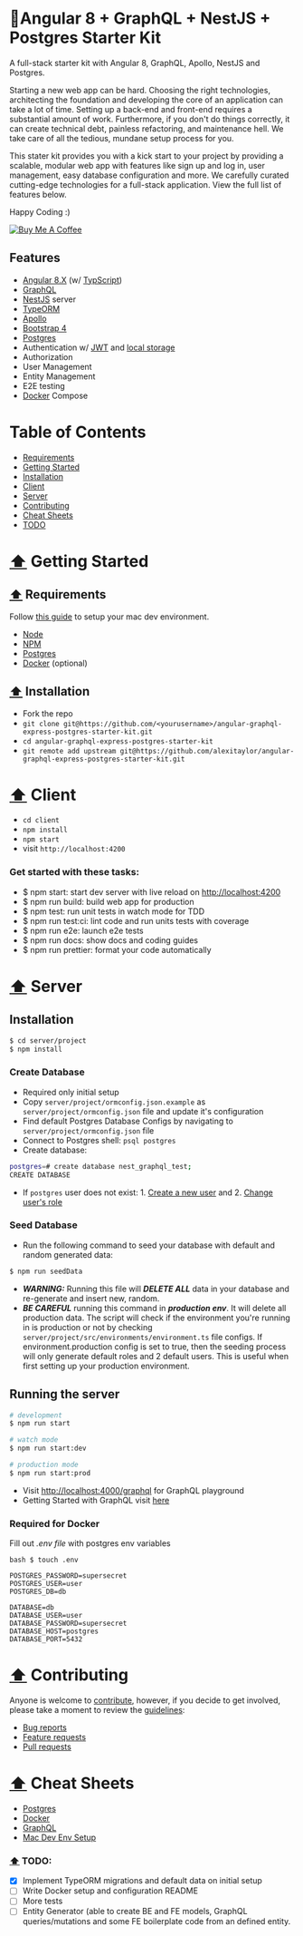 # 🚀Angular 8 + GraphQL + NestJS + Postgres Starter Kit

A full-stack starter kit with Angular 8, GraphQL, Apollo, NestJS and Postgres.

Starting a new web app can be hard. Choosing the right technologies, architecting the foundation and developing the core of an application can take a lot of time. Setting up a back-end and front-end requires a substantial amount of work. Furthermore, if you don't do things correctly, it can create technical debt, painless refactoring, and maintenance hell. We take care of all the tedious, mundane setup process for you.

This stater kit provides you with a kick start to your project by providing a scalable, modular web app with features like sign up and log in, user management, easy database configuration and more. We carefully curated cutting-edge technologies for a full-stack application. View the full list of features below.

Happy Coding :)

[![Buy Me A Coffee](https://www.buymeacoffee.com/assets/img/custom_images/purple_img.png)](https://www.buymeacoffee.com/dyMHPEW)

## Features

- [Angular 8.X](https://angular.io/) (w/ [TypScript](https://www.typescriptlang.org/))
- [GraphQL](https://graphql.org/)
- [NestJS](https://nestjs.com/) server
- [TypeORM](https://typeorm.io/#/)
- [Apollo](https://www.apollographql.com/)
- [Bootstrap 4](https://getbootstrap.com/)
- [Postgres](https://www.postgresql.org/)
- Authentication w/ [JWT](https://jwt.io/) and [local storage](https://developer.mozilla.org/en-US/docs/Web/API/Web_Storage_API)
- Authorization
- User Management
- Entity Management
- E2E testing
- [Docker](https://www.docker.com/) Compose

<a name="tableofcontents"></a>

# Table of Contents

- [Requirements](#requirements)
- [Getting Started](#gettingstarted)
- [Installation](#installation)
- [Client](#client)
- [Server](#server)
- [Contributing](#contributing)
- [Cheat Sheets](#cheatsheets)
- [TODO](#todo)

<a name="gettingstarted"></a>

# [⬆️](#tableofcontents) Getting Started

<a name="requirements"></a>

## [⬆️](#tableofcontents) Requirements

Follow [this guide](.github/MAC_DEV_ENV_SETUP.md) to setup your mac dev environment.

- [Node](https://nodejs.org/en/)
- [NPM](https://www.npmjs.com/)
- [Postgres](https://www.postgresql.org/)
- [Docker](https://www.docker.com/) (optional)

<a name="installation"></a>

## [⬆️](#tableofcontents) Installation

- Fork the repo
- `git clone git@https://github.com/<yourusername>/angular-graphql-express-postgres-starter-kit.git`
- `cd angular-graphql-express-postgres-starter-kit`
- `git remote add upstream git@https://github.com/alexitaylor/angular-graphql-express-postgres-starter-kit.git`

<a name="client"></a>

# [⬆️](#tableofcontents) Client

- `cd client`
- `npm install`
- `npm start`
- visit `http://localhost:4200`

### Get started with these tasks:

- \$ npm start: start dev server with live reload on [http://localhost:4200](http://localhost:4200)
- \$ npm run build: build web app for production
- \$ npm test: run unit tests in watch mode for TDD
- \$ npm run test:ci: lint code and run units tests with coverage
- \$ npm run e2e: launch e2e tests
- \$ npm run docs: show docs and coding guides
- \$ npm run prettier: format your code automatically

<a name="server"></a>

# [⬆️](#tableofcontents) Server

## Installation

```bash
$ cd server/project
$ npm install
```

### Create Database

- Required only initial setup
- Copy `server/project/ormconfig.json.example` as `server/project/ormconfig.json` file and update it's configuration
- Find default Postgres Database Configs by navigating to `server/project/ormconfig.json` file
- Connect to Postgres shell: `psql postgres`
- Create database:

```bash
postgres=# create database nest_graphql_test;
CREATE DATABASE
```

- If `postgres` user does not exist: 1. [Create a new user](https://www.postgresql.org/docs/8.0/sql-createuser.html) and 2. [Change user's role](https://chartio.com/resources/tutorials/how-to-change-a-user-to-superuser-in-postgresql/)

### Seed Database

- Run the following command to seed your database with default and random generated data:

```bash
$ npm run seedData
```

- **_WARNING:_** Running this file will **_DELETE ALL_** data in your database and re-generate and insert new, random.
- **_BE CAREFUL_** running this command in **_production env_**. It will delete all production data. The script will check if the environment you're running in is production or not by checking `server/project/src/environments/environment.ts` file configs. If environment.production config is set to true, then the seeding process will only generate default roles and 2 default users. This is useful when first setting up your production environment.

## Running the server

```bash
# development
$ npm run start

# watch mode
$ npm run start:dev

# production mode
$ npm run start:prod
```

- Visit [http://localhost:4000/graphql](http://localhost:4000/graphql) for GraphQL playground
- Getting Started with GraphQL visit [here](.github/GRAPHQL.md)

### Required for Docker

Fill out _.env file_ with postgres env variables

`bash $ touch .env`

```text
POSTGRES_PASSWORD=supersecret
POSTGRES_USER=user
POSTGRES_DB=db

DATABASE=db
DATABASE_USER=user
DATABASE_PASSWORD=supersecret
DATABASE_HOST=postgres
DATABASE_PORT=5432
```

<a name="contributing"></a>

# [⬆️](#tableofcontents) Contributing

Anyone is welcome to [contribute](.github/CONTRIBUTING.md),
however, if you decide to get involved, please take a moment to review
the [guidelines](.github/CONTRIBUTING.md):

- [Bug reports](.github/CONTRIBUTING.md#bugs)
- [Feature requests](.github/CONTRIBUTING.md#features)
- [Pull requests](.github/CONTRIBUTING.md#pull-requests)

<a name="cheatsheets"></a>

# [⬆️](#tableofcontents) Cheat Sheets

- [Postgres](.github/POSTGRES_COMMANDS.md)
- [Docker](.github/DOCKER_COMMANDS.md)
- [GraphQL](.github/GRAPHQL.md)
- [Mac Dev Env Setup](.github/MAC_DEV_ENV_SETUP.md)

<a name="todo"></a>

### [⬆️](#tableofcontents) TODO:

- [x] Implement TypeORM migrations and default data on initial setup
- [ ] Write Docker setup and configuration README
- [ ] More tests
- [ ] Entity Generator (able to create BE and FE models, GraphQL queries/mutations and some FE boilerplate code from an defined entity.
